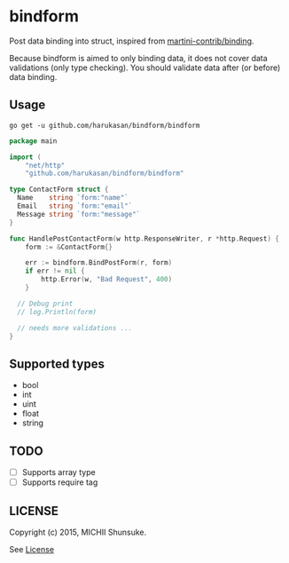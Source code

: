 # bindform

Post data binding into struct, inspired from
[martini-contrib/binding](https://github.com/martini-contrib/binding).

Because bindform is aimed to only binding data, it does not cover data
validations (only type checking). You should validate data after (or before)
data binding.

## Usage

```
go get -u github.com/harukasan/bindform/bindform
```

```go
package main

import (
    "net/http"
    "github.com/harukasan/bindform/bindform"

type ContactForm struct {
  Name    string `form:"name"`
  Email   string `form:"email"`
  Message string `form:"message"`
}

func HandlePostContactForm(w http.ResponseWriter, r *http.Request) {
	form := &ContactForm{}

	err := bindform.BindPostForm(r, form)
	if err != nil {
		http.Error(w, "Bad Request", 400)
	}

  // Debug print
  // log.Println(form)

  // needs more validations ...
}
```

## Supported types

- bool
- int
- uint
- float
- string

## TODO

- [ ] Supports array type
- [ ] Supports require tag

## LICENSE

Copyright (c) 2015, MICHII Shunsuke.

See [License](./LICENSE)

